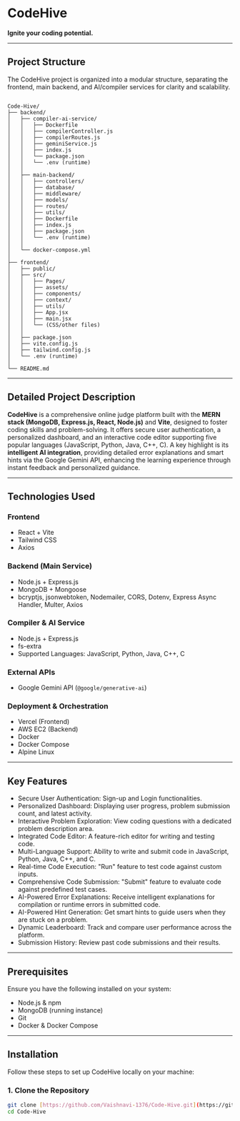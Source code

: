 # CodeHive

**Ignite your coding potential.**

---

## Project Structure

The CodeHive project is organized into a modular structure, separating the frontend, main backend, and AI/compiler services for clarity and scalability.

```

Code-Hive/
├── backend/
│   ├── compiler-ai-service/
│   │   ├── Dockerfile
│   │   ├── compilerController.js
│   │   ├── compilerRoutes.js
│   │   ├── geminiService.js
│   │   ├── index.js
│   │   └── package.json
│   │   └── .env (runtime)
│   │
│   ├── main-backend/
│   │   ├── controllers/
│   │   ├── database/
│   │   ├── middleware/
│   │   ├── models/
│   │   ├── routes/
│   │   ├── utils/
│   │   ├── Dockerfile
│   │   ├── index.js
│   │   ├── package.json
│   │   └── .env (runtime)
│   │
│   └── docker-compose.yml
│
├── frontend/
│   ├── public/
│   ├── src/
│   │   ├── Pages/
│   │   ├── assets/
│   │   ├── components/
│   │   ├── context/
│   │   ├── utils/
│   │   ├── App.jsx
│   │   ├── main.jsx
│   │   └── (CSS/other files)
│   │
│   ├── package.json
│   ├── vite.config.js
│   ├── tailwind.config.js
│   └── .env (runtime)
│
└── README.md

```

---

## Detailed Project Description

**CodeHive** is a comprehensive online judge platform built with the **MERN stack (MongoDB, Express.js, React, Node.js)** and **Vite**, designed to foster coding skills and problem-solving. It offers secure user authentication, a personalized dashboard, and an interactive code editor supporting five popular languages (JavaScript, Python, Java, C++, C). A key highlight is its **intelligent AI integration**, providing detailed error explanations and smart hints via the Google Gemini API, enhancing the learning experience through instant feedback and personalized guidance.

---

## Technologies Used

### Frontend
* React + Vite
* Tailwind CSS
* Axios

### Backend (Main Service)
* Node.js + Express.js
* MongoDB + Mongoose
* bcryptjs, jsonwebtoken, Nodemailer, CORS, Dotenv, Express Async Handler, Multer, Axios

### Compiler & AI Service
* Node.js + Express.js
* fs-extra
* Supported Languages: JavaScript, Python, Java, C++, C

### External APIs
* Google Gemini API (`@google/generative-ai`)

### Deployment & Orchestration
* Vercel (Frontend)
* AWS EC2 (Backend)
* Docker
* Docker Compose
* Alpine Linux

---

## Key Features

* Secure User Authentication: Sign-up and Login functionalities.
* Personalized Dashboard: Displaying user progress, problem submission count, and latest activity.
* Interactive Problem Exploration: View coding questions with a dedicated problem description area.
* Integrated Code Editor: A feature-rich editor for writing and testing code.
* Multi-Language Support: Ability to write and submit code in JavaScript, Python, Java, C++, and C.
* Real-time Code Execution: "Run" feature to test code against custom inputs.
* Comprehensive Code Submission: "Submit" feature to evaluate code against predefined test cases.
* AI-Powered Error Explanations: Receive intelligent explanations for compilation or runtime errors in submitted code.
* AI-Powered Hint Generation: Get smart hints to guide users when they are stuck on a problem.
* Dynamic Leaderboard: Track and compare user performance across the platform.
* Submission History: Review past code submissions and their results.

---

## Prerequisites

Ensure you have the following installed on your system:
* Node.js & npm
* MongoDB (running instance)
* Git
* Docker & Docker Compose

---

## Installation

Follow these steps to set up CodeHive locally on your machine:

### 1. Clone the Repository

```bash
git clone [https://github.com/Vaishnavi-1376/Code-Hive.git](https://github.com/Vaishnavi-1376/Code-Hive.git)
cd Code-Hive